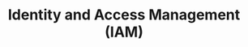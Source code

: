 ---
title: Identity and Access Management (IAM)
description: A collection of UX copy examples and patterns for Identity and Access Management (IAM) systems, including user authentication, authorization, role management, and access control.
---